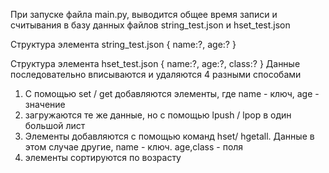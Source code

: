 При запуске файла main.py, выводится общее время записи и считывания в базу данных файлов string_test.json и hset_test.json

Структура элемента string_test.json 
{
  name:?,
  age:?
}

Структура элемента hset_test.json
{
  name:?,
  age:?,
  class:?
}
Данные последовательно вписываются и удаляются 4 разными способами
1) С помощью set / get добавляются элементы, где name - ключ, age - значение
2) загружаются те же данные, но с помощью lpush / lpop в один большой лист
3) Элементы добавляются с помощью команд hset/ hgetall. Данные в этом случае другие, name - ключ. age,class - поля
4) элементы сортируются по возрасту




